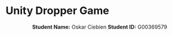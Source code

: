 # Unity Dropper Game

<p align="center">
    <strong>Student Name:</strong> Oskar Ciebien   <strong>Student ID:</strong> G00369579
</p>
